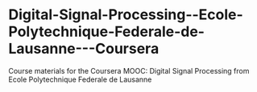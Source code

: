 # Digital-Signal-Processing--Ecole-Polytechnique-Federale-de-Lausanne---Coursera
Course materials for the Coursera MOOC: Digital Signal Processing from Ecole Polytechnique Federale de Lausanne
